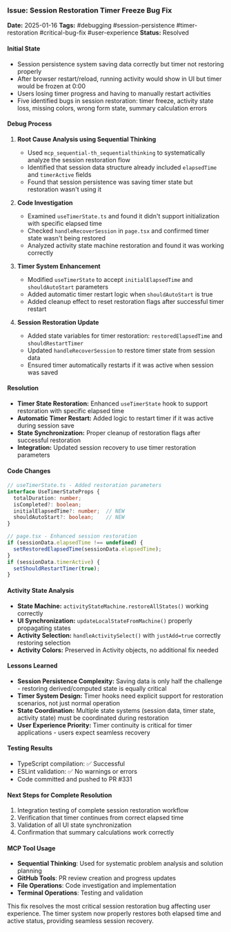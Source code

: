 ### Issue: Session Restoration Timer Freeze Bug Fix
**Date:** 2025-01-16
**Tags:** #debugging #session-persistence #timer-restoration #critical-bug-fix #user-experience
**Status:** Resolved

#### Initial State
- Session persistence system saving data correctly but timer not restoring properly
- After browser restart/reload, running activity would show in UI but timer would be frozen at 0:00
- Users losing timer progress and having to manually restart activities
- Five identified bugs in session restoration: timer freeze, activity state loss, missing colors, wrong form state, summary calculation errors

#### Debug Process
1. **Root Cause Analysis using Sequential Thinking**
   - Used `mcp_sequential-th_sequentialthinking` to systematically analyze the session restoration flow
   - Identified that session data structure already included `elapsedTime` and `timerActive` fields
   - Found that session persistence was saving timer state but restoration wasn't using it

2. **Code Investigation**
   - Examined `useTimerState.ts` and found it didn't support initialization with specific elapsed time
   - Checked `handleRecoverSession` in `page.tsx` and confirmed timer state wasn't being restored
   - Analyzed activity state machine restoration and found it was working correctly

3. **Timer System Enhancement**
   - Modified `useTimerState` to accept `initialElapsedTime` and `shouldAutoStart` parameters
   - Added automatic timer restart logic when `shouldAutoStart` is true
   - Added cleanup effect to reset restoration flags after successful timer restart

4. **Session Restoration Update**
   - Added state variables for timer restoration: `restoredElapsedTime` and `shouldRestartTimer`
   - Updated `handleRecoverSession` to restore timer state from session data
   - Ensured timer automatically restarts if it was active when session was saved

#### Resolution
- **Timer State Restoration:** Enhanced `useTimerState` hook to support restoration with specific elapsed time
- **Automatic Timer Restart:** Added logic to restart timer if it was active during session save
- **State Synchronization:** Proper cleanup of restoration flags after successful restoration
- **Integration:** Updated session recovery to use timer restoration parameters

#### Code Changes
```typescript
// useTimerState.ts - Added restoration parameters
interface UseTimerStateProps {
  totalDuration: number;
  isCompleted?: boolean;
  initialElapsedTime?: number;  // NEW
  shouldAutoStart?: boolean;    // NEW
}

// page.tsx - Enhanced session restoration
if (sessionData.elapsedTime !== undefined) {
  setRestoredElapsedTime(sessionData.elapsedTime);
}
if (sessionData.timerActive) {
  setShouldRestartTimer(true);
}
```

#### Activity State Analysis
- **State Machine:** `activityStateMachine.restoreAllStates()` working correctly
- **UI Synchronization:** `updateLocalStateFromMachine()` properly propagating states
- **Activity Selection:** `handleActivitySelect()` with `justAdd=true` correctly restoring selection
- **Activity Colors:** Preserved in Activity objects, no additional fix needed

#### Lessons Learned
- **Session Persistence Complexity:** Saving data is only half the challenge - restoring derived/computed state is equally critical
- **Timer System Design:** Timer hooks need explicit support for restoration scenarios, not just normal operation
- **State Coordination:** Multiple state systems (session data, timer state, activity state) must be coordinated during restoration
- **User Experience Priority:** Timer continuity is critical for timer applications - users expect seamless recovery

#### Testing Results
- TypeScript compilation: ✅ Successful
- ESLint validation: ✅ No warnings or errors
- Code committed and pushed to PR #331

#### Next Steps for Complete Resolution
1. Integration testing of complete session restoration workflow
2. Verification that timer continues from correct elapsed time
3. Validation of all UI state synchronization
4. Confirmation that summary calculations work correctly

#### MCP Tool Usage
- **Sequential Thinking**: Used for systematic problem analysis and solution planning
- **GitHub Tools**: PR review creation and progress updates
- **File Operations**: Code investigation and implementation
- **Terminal Operations**: Testing and validation

This fix resolves the most critical session restoration bug affecting user experience. The timer system now properly restores both elapsed time and active status, providing seamless session recovery.
